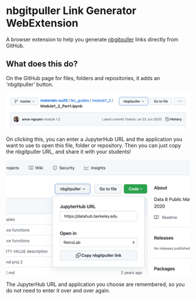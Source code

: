 # nbgitpuller Link Generator WebExtension

A browser extension to help you generate [nbgitpuller](https://jupyterhub.github.io/nbgitpuller/)
links directly from GitHub.

## What does this do?

On the GitHub page for files, folders and repositories, it adds an
'nbgitpuller' button.

![nbgitpuller button](screenshot-button.png)

On clicking this, you can enter a JupyterHub URL and the application
you want to use to open this file, folder or repository. Then you
can just copy the nbgitpuller URL, and share it with your students!

![nbgitpuller popover](screenshot-popover.png)

The JupyterHub URL and application you choose are remembered, so
you do not need to enter it over and over again.